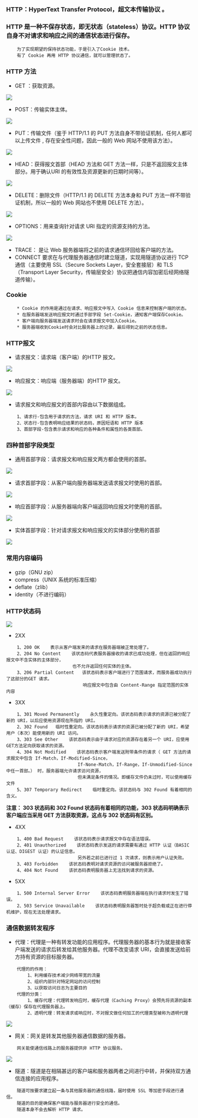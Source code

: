 ### HTTP：HyperText Transfer Protocol，超文本传输协议 。
### HTTP 是一种不保存状态，即无状态（stateless）协议。HTTP 协议自身不对请求和响应之间的通信状态进行保存。
```
    为了实现期望的保持状态功能，于是引入了Cookie 技术。
    有了 Cookie 再用 HTTP 协议通信，就可以管理状态了。
```
### HTTP 方法
- GET ：获取资源。
<div>
    <img src="./images/http_get.png">
</div>

- POST：传输实体主体。
<div>
    <img src="./images/http_post.png">
</div>

- PUT：传输文件（鉴于 HTTP/1.1 的 PUT 方法自身不带验证机制，任何人都可以上传文件 , 存在安全性问题，因此一般的 Web 网站不使用该方法）。
<div>
    <img src="./images/http_put.png">
</div>

- HEAD：获得报文首部（HEAD 方法和 GET 方法一样，只是不返回报文主体部分。用于确认URI 的有效性及资源更新的日期时间等）。
<div>
    <img src="./images/http_head.png">
</div>

- DELETE：删除文件（HTTP/1.1 的 DELETE 方法本身和 PUT 方法一样不带验证机制，所以一般的 Web 网站也不使用 DELETE 方法）。
<div>
    <img src="./images/http_delete.png">
</div>

- OPTIONS：用来查询针对请求 URI 指定的资源支持的方法。
<div>
    <img src="./images/http_options.png">
</div>

- TRACE： 是让 Web 服务器端将之前的请求通信环回给客户端的方法。
- CONNECT 要求在与代理服务器通信时建立隧道，实现用隧道协议进行 TCP 通信（主要使用 SSL（Secure Sockets Layer，安全套接层）和 TLS（Transport Layer Security，传输层安全）协议把通信内容加密后经网络隧道传输）。

### Cookie
```
    * Cookie 的作用是通过在请求、响应报文中写入 Cookie 信息来控制客户端的状态。
    * 在服务器端发送响应报文时通过手部字段 Set-Cookie，通知客户端保存Cookie。
    * 客户端向服务器端发送请求时会在请求报文中加入Cookie。
    * 服务器端收到Cookie时会对比服务器上的记录，最后得到之前的状态信息。
```
### HTTP报文
- 请求报文：请求端（客户端）的HTTP 报文。
<div>
    <img src="./images/http_request.png">
</div>

- 响应报文：响应端（服务器端）的HTTP 报文。
<div>
    <img src="./images/http_response.png">
</div>

- 请求报文和响应报文的首部内容由以下数据组成。
```
    1、请求行-包含用于请求的方法，请求 URI 和 HTTP 版本。
    2、状态行-包含表明响应结果的状态码，原因短语和 HTTP 版本
    3、首部字段-包含表示请求和响应的各种条件和属性的各类首部。
```

### 四种首部字段类型
- 通用首部字段：请求报文和响应报文两方都会使用的首部。
<div>
    <img src="./images/http_generalHeader.png">
</div>

- 请求首部字段：从客户端向服务器端发送请求报文时使用的首部。
<div>
    <img src="./images/http_requestHeader.png">
</div>

- 响应首部字段：从服务器端向客户端返回响应报文时使用的首部。
<div>
    <img src="./images/http_responseHeader.png">
</div>

- 实体首部字段：针对请求报文和响应报文的实体部分使用的首部
<div>
    <img src="./images/http_entityHeader.png">
</div>


### 常用内容编码
- gzip（GNU zip）
- compress（UNIX 系统的标准压缩）
- deflate（zlib）
- identity（不进行编码）

### HTTP状态码
<div>
    <img src="./images/http_statusCode.png">
</div>

- 2XX
```
    1、200 OK    表示从客户端发来的请求在服务器端被正常处理了。
    2、204 No Content    该状态码代表服务器接收的请求已成功处理，但在返回的响应报文中不含实体的主体部分，
                         也不允许返回任何实体的主体。
    3、206 Partial Content   该状态码表示客户端进行了范围请求，而服务器成功执行了这部分的GET 请求。
                             响应报文中包含由 Content-Range 指定范围的实体内容 
```
- 3XX
```
    1、301 Moved Permanently    永久性重定向。该状态码表示请求的资源已被分配了新的 URI，以后应使用资源现在所指的 URI。
    2、302 Found   临时性重定向。该状态码表示请求的资源已被分配了新的 URI，希望用户（本次）能使用新的 URI 访问。
    3、303 See Other    该状态码表示由于请求对应的资源存在着另一个 URI，应使用 GET方法定向获取请求的资源。
    4、304 Not Modified    该状态码表示客户端发送附带条件的请求（ GET 方法的请求报文中包含 If-Match，If-Modified-Since，
                           If-None-Match，If-Range，If-Unmodified-Since 中任一首部。） 时，服务器端允许请求访问资源，
                           但未满足条件的情况。即缓存文件仍未过时，可以使用缓存文件
    5、307 Temporary Redirect    临时重定向。该状态码与 302 Found 有着相同的含义。
```
**注意： 303 状态码和 302 Found 状态码有着相同的功能，303 状态码明确表示客户端应当采用 GET 方法获取资源，这点与 302 状态码有区别。**

- 4XX
```
    1、400 Bad Request    该状态码表示请求报文中存在语法错误。 
    2、401 Unauthorized    该状态码表示发送的请求需要有通过 HTTP 认证（BASIC 认证、DIGEST 认证）的认证信息。
                           另外若之前已进行过 1 次请求，则表示用户认证失败。
    3、403 Forbidden    该状态码表明对请求资源的访问被服务器拒绝了。
    4、404 Not Found    该状态码表明服务器上无法找到请求的资源。
```

- 5XX
```
    1、500 Internal Server Error    该状态码表明服务器端在执行请求时发生了错误。
    2、503 Service Unavailable    该状态码表明服务器暂时处于超负载或正在进行停机维护，现在无法处理请求。
```

### 通信数据转发程序
- 代理：代理是一种有转发功能的应用程序。代理服务器的基本行为就是接收客户端发送的请求后转发给其他服务器。代理不改变请求 URI，会直接发送给前方持有资源的目标服务器。
```
    代理的的作用：
        1、利用缓存技术减少网络带宽的流量
        2、组织内部针对特定网站的访问控制
        3、以获取访问日志为主要目的
    代理的分类：
        1、缓存代理：代理转发响应时，缓存代理（Caching Proxy）会预先将资源的副本（缓存）保存在代理服务器上。
        2、透明代理：转发请求或响应时，不对报文做任何加工的代理类型被称为透明代理
```
<div>
    <img src="./images/http_proxy.png">
</div>

- 网关：网关是转发其他服务器通信数据的服务器。
```
    网关能使通信线路上的服务器提供非 HTTP 协议服务。
```
<div>
    <img src="./images/http_gate.png">
</div>

- 隧道：隧道是在相隔甚远的客户端和服务器两者之间进行中转，并保持双方通信连接的应用程序。

```
    隧道可按要求建立起一条与其他服务器的通信线路，届时使用 SSL 等加密手段进行通信。
    隧道的目的是确保客户端能与服务器进行安全的通信。
    隧道本身不会去解析 HTTP 请求。
```


